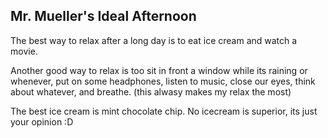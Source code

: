 ## Mr. Mueller's Ideal Afternoon

The best way to relax after a long day is to eat ice cream and watch a movie.

Another good way to relax is too sit in front a window while its raining or whenever, put on some headphones, listen to music, close our eyes, think about whatever, and breathe. (this alwasy makes my relax the most)

The best ice cream is mint chocolate chip.
No icecream is superior, its just your opinion :D